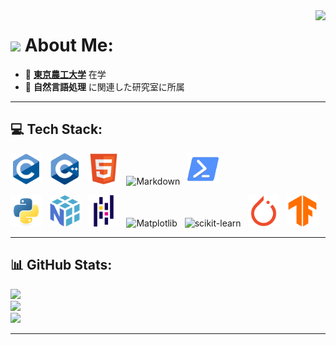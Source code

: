 <!-- [START] Visitor Count -->
<img align="right" src="https://visitor-badge.laobi.icu/badge?page_id=fps-lover.fps-lover" />
<!-- [END] Visitor Count -->

<!-- [START] About Me -->
# <img src="https://media.giphy.com/media/hvRJCLFzcasrR4ia7z/giphy.gif" width="30px"/> About Me:
- 🏫  [**東京農工大学**](https://www.tuat.ac.jp/) 在学
- 🔎  **自然言語処理** に関連した研究室に所属
<!-- [END] About Me -->

---

<!-- [START] Tech Stack -->
## 💻 Tech Stack:

<!-- 1行目 -->
<p>
  <!-- C -->
  <img src="https://raw.githubusercontent.com/devicons/devicon/master/icons/c/c-original.svg" alt="C" width="50" height="50" />
  &nbsp;
  <!-- C++ -->
  <img src="https://raw.githubusercontent.com/devicons/devicon/master/icons/cplusplus/cplusplus-original.svg" alt="C++" width="50" height="50" />
  &nbsp;
  <!-- HTML5 -->
  <img src="https://raw.githubusercontent.com/devicons/devicon/master/icons/html5/html5-original.svg" alt="HTML5" width="50" height="50" />
  &nbsp;
  <!-- Markdown -->
  <img src="https://www.vectorlogo.zone/logos/markdown/markdown-icon.svg" alt="Markdown" width="50" height="50" />
  &nbsp;
  <!-- PowerShell -->
  <img src="https://raw.githubusercontent.com/devicons/devicon/master/icons/powershell/powershell-original.svg" alt="PowerShell" width="50" height="50" />
</p>

<!-- 2行目 -->
<p>
  <!-- Python -->
  <img src="https://raw.githubusercontent.com/devicons/devicon/master/icons/python/python-original.svg" alt="Python" width="50" height="50" />
  &nbsp;
  <!-- NumPy -->
  <img src="https://raw.githubusercontent.com/devicons/devicon/master/icons/numpy/numpy-original.svg" alt="NumPy" width="50" height="50" />
  &nbsp;
  <!-- Pandas -->
  <img src="https://raw.githubusercontent.com/devicons/devicon/master/icons/pandas/pandas-original.svg" alt="Pandas" width="50" height="50" />
  &nbsp;
  <!-- Matplotlib -->
  <img src="https://upload.wikimedia.org/wikipedia/commons/8/84/Matplotlib_icon.svg" alt="Matplotlib" width="50" height="50" />
  &nbsp;
  <!-- scikit-learn -->
  <img src="https://upload.wikimedia.org/wikipedia/commons/0/05/Scikit_learn_logo_small.svg" alt="scikit-learn" width="50" height="50" />
  &nbsp;
  <!-- PyTorch -->
  <img src="https://raw.githubusercontent.com/devicons/devicon/master/icons/pytorch/pytorch-original.svg" alt="PyTorch" width="50" height="50" />
  &nbsp;
  <!-- TensorFlow -->
  <img src="https://raw.githubusercontent.com/devicons/devicon/master/icons/tensorflow/tensorflow-original.svg" alt="TensorFlow" width="50" height="50" />
</p>

<!-- [END] Tech Stack -->

---

<!-- [START] GitHub Stats -->
## 📊 GitHub Stats:
![](https://github-readme-stats.vercel.app/api?username=fps-lover&theme=one_dark_pro&hide_border=false&include_all_commits=true&count_private=true)<br/>
![](https://github-readme-streak-stats.herokuapp.com/?user=fps-lover&theme=one_dark_pro&hide_border=false)<br/>
![](https://github-readme-stats.vercel.app/api/top-langs/?username=fps-lover&theme=one_dark_pro&hide_border=false&include_all_commits=true&count_private=true&layout=compact)
<!-- [END] GitHub Stats -->

---


